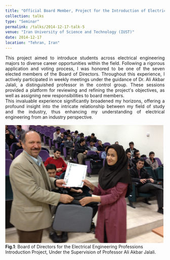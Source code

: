 ```yaml
---
title: "Official Board Member, Project for the Introduction of Electrical Engineering Careers"
collection: talks
type: "Seminar"
permalink: /talks/2014-12-17-talk-5
venue: "Iran University of Science and Technology (IUST)"
date: 2014-12-17
location: "Tehran, Iran"
---
```



<div style='text-align: justify;'>
This project aimed to introduce students across electrical engineering majors to diverse career opportunities within the field. Following a rigorous application and voting process, I was honored to be one of the seven elected members of the Board of Directors. Throughout this experience, I actively participated in weekly meetings under the guidance of Dr. Ali Akbar Jalali, a distinguished professor in the control group. These sessions provided a platform for reviewing and refining the project's objectives, as well as assigning new responsibilities to board members.
 <br>
This invaluable experience significantly broadened my horizons, offering a profound insight into the intricate relationship between my field of study and the industry, thus enhancing my understanding of electrical engineering from an industry perspective.
</div>

 <br>

<div class="image-container">
  <img src='/images/ee12.jpg' alt="Image 6" width="500" class="centered-image"> <!-- Adjust the width as needed -->
  <figcaption><span class="fig-caption"><strong>Fig.1</strong></span>: Board of Directors for the Electrical Engineering Professions Introduction Project, Under the Supervision of Professor Ali Akbar Jalali.</figcaption>
 <br>
</div>


